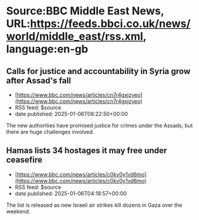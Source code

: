 # Source:BBC Middle East News, URL:https://feeds.bbci.co.uk/news/world/middle_east/rss.xml, language:en-gb

## Calls for justice and accountability in Syria grow after Assad's fall
 - [https://www.bbc.com/news/articles/cn7r4gxjzyeo](https://www.bbc.com/news/articles/cn7r4gxjzyeo)
 - RSS feed: $source
 - date published: 2025-01-06T06:22:50+00:00

The new authorities have promised justice for crimes under the Assads, but there are huge challenges involved.

## Hamas lists 34 hostages it may free under ceasefire
 - [https://www.bbc.com/news/articles/c0kv0y1vd6mo](https://www.bbc.com/news/articles/c0kv0y1vd6mo)
 - RSS feed: $source
 - date published: 2025-01-06T04:18:57+00:00

The list is released as new Israeli air strikes kill dozens in Gaza over the weekend.

